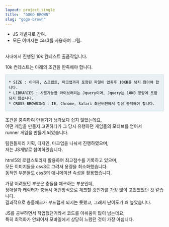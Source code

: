 ```yaml
---
layout: project_single
title:  "GOGO BROWN"
slug: "gogo-brown"
---
```


- JS 개발자로 참여.
- 모든 이미지는 css3를 사용하여 그림.
<br><br>

사내에서 진행된 10k 컨테스트 출품작입니다.<br>

10k 컨테스트는 아래의 조건을 만족해야 합니다.

<pre style='background: #e9f1f5;border: 1px solid #c6dce5;color:#000;margin:0;padding:0 10px'>
<code>
* SIZE : 이미지, 스크립트, 마크업까지 포함된 파일이 압축후 10KB를 넘지 않아야 합니다.
* LIBRARIES : 사용가능한 라이브러리는 Jquery이며, Jquery는 10KB 용량에 포함되지 않습니다.
* CROSS BROWSING : IE, Chrome, Safari 최신버전에서 정상 동작해야 합니다.
</code>
</pre>
<br>
조건을 충족하여 만들기가 생각보다 쉽지 않았는데요,<br>
어떤 게임을 만들지 고민하다가 그 당시 유행하던 게임들의 모티브를 얻어서<br>
runner 게임을 만들게 되었습니다.<br>

팀원들끼리 기획, 디자인, 마크업을 나눠서 진행하였으며,<br>
저는 JS개발로 참여하였습니다.<br>

html5의 로컬스토리지 활용하여 최고점수를 기록하고 있으며,<br>
모든 이미지들을 css3로 그려서 용량을 최소화했습니다.<br>
동적인 부분들도 css3의 애니메이션 속성을 활용했습니다.<br>

가장 어려웠던 부분은 충돌을 체크하는 부분인데,<br>
장애물과 캐릭터가 충돌시 어떤방식으로 체크할 것인가를 가장 많이 고민했었던 것 같습니다.<br>
결과적으로 충돌체크가 부드럽게 되지는 못했고, 그래서 난이도가 꽤 높았습니다.<br>

JS를 공부하면서 작업했던거라서 코드를 아쉬움이 많이 남는데요,<br>
특히 최적화가 안되어서 모바일에서 상당히 느렸던 것이 가장 아쉽니다.<br>
